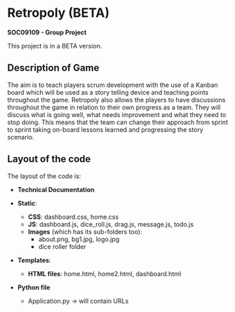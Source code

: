 # Retropoly (BETA)
__SOC09109 - Group Project__

This project is in a BETA version.

## Description of Game
The aim is to teach players scrum development with the use of a Kanban board which will be used as a story telling device and teaching points throughout the game. Retropoly also allows the players to have discussions throughout the game in relation to their own progress as a team. They will discuss what is going well, what needs improvement and what they need to stop doing. This means that the team can change their approach from sprint to sprint taking on-board lessons learned and progressing the story scenario. 


## Layout of the code
The layout of the code is:
- __Technical Documentation__
- __Static__:
   * __CSS__: dashboard.css, home.css
   * __JS__: dashboard.js, dice_roll.js, drag.js, message.js, todo.js
   * __Images__ (which has its sub-folders too):
      * about.png, bg1.jpg, logo.jpg
      * dice roller folder

- __Templates__:
   * __HTML files__: home.html, home2.html, dashboard.html

- __Python file__
   * Application.py -> will contain URLs